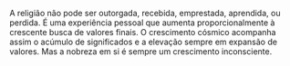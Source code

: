   A religião não pode ser outorgada, recebida, emprestada, aprendida, ou perdida. É uma experiência pessoal que aumenta proporcionalmente à crescente busca de valores finais. O crescimento cósmico acompanha assim o acúmulo de significados e a elevação sempre em expansão de valores. Mas a nobreza em si é sempre um crescimento inconsciente.